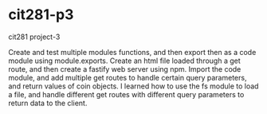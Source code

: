 # cit281-p3
cit281 project-3
<p>Create and test multiple modules functions, and then export then as a code module using module.exports. Create an html file loaded through a get route, and then create a fastify web server using npm. Import the code module, and add multiple get routes to handle certain query parameters, and return values of coin objects. I learned how to use the fs module to load a file, and handle different get routes with different query parameters to return data to the client.</p>

